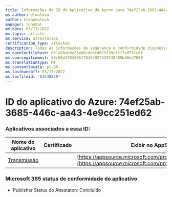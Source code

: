 ```yaml
---
title: Informações da ID do Aplicativo do Azure para 74ef25ab-3685-446c-aa43-4e9cc251ed62
ms.author: elmalova
author: elenamalova
manager: tonybal
ms.date: 03/17/2022
ms.topic: article
ms.service: attestation
certification_type: attested
description: Todas as informações de segurança e conformidade disponíveis para o 74ef25ab-3685-446c-aa43-4e9cc251ed62.
ms.openlocfilehash: 061a98ab8e23488cde6cd629139c12f7a073fc6f
ms.sourcegitcommit: 58c50d1704196178455927329748485b40dd7880
ms.translationtype: MT
ms.contentlocale: pt-BR
ms.lasthandoff: 03/17/2022
ms.locfileid: "63540839"
---
```

# <a name="azure-app-id-74ef25ab-3685-446c-aa43-4e9cc251ed62"></a>ID do aplicativo do Azure: 74ef25ab-3685-446c-aa43-4e9cc251ed62


### <a name="apps-associated-with-this-id"></a>Aplicativos associados a essa ID:
| **Nome do aplicativo** | **Certificado** | **Exibir no AppSource** |
|--------------|---------------|-----------------------|
| [Transmissão](../forward/WA200002697.md) |  | [https://appsource.microsoft.com/product/office/WA200002697](https://appsource.microsoft.com/product/office/WA200002697) |

### <a name="microsoft-365-app-compliance-status"></a>Microsoft 365 status de conformidade do aplicativo
- Publisher Status do Attestaton: Concluído
